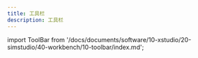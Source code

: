 ```yaml
---
title: 工具栏
description: 工具栏
---
```


import ToolBar from '/docs/documents/software/10-xstudio/20-simstudio/40-workbench/10-toolbar/index.md';

<ToolBar />
